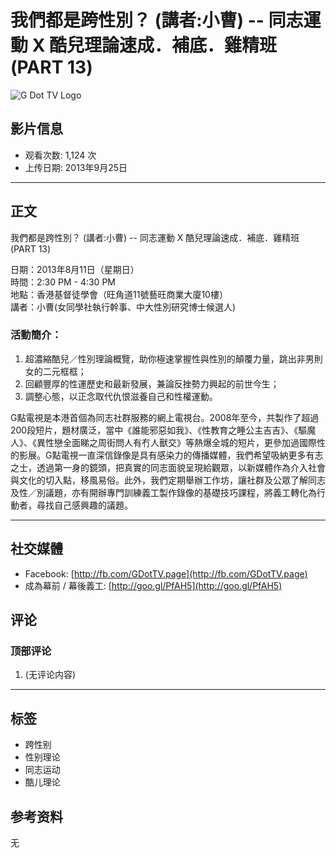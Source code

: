 # 我們都是跨性別？ (講者:小曹) -- 同志運動 X 酷兒理論速成．補底．雞精班 (PART 13)

![G Dot TV Logo](https://i.ytimg.com/an/mHO1zRXfRxinGJ4mriJp3Q/featured_channel.jpg?v=526836e4)

## 影片信息
- 观看次数: 1,124 次
- 上传日期: 2013年9月25日

---

## 正文
我們都是跨性別？ (講者:小曹) -- 同志運動 X 酷兒理論速成．補底．雞精班 (PART 13)

日期：2013年8月11日（星期日）  
時間：2:30 PM - 4:30 PM  
地點：香港基督徒學會（旺角道11號藝旺商業大廈10樓）  
講者：小曹(女同學社執行幹事、中大性別研究博士候選人)

### 活動簡介：
1. 超濃縮酷兒／性別理論概覽，助你極速掌握性與性別的顛覆力量，跳出非男則女的二元框框；
2. 回顧豐厚的性運歷史和最新發展，兼論反挫勢力興起的前世今生；
3. 調整心態，以正念取代仇恨滋養自己和性權運動。

G點電視是本港首個為同志社群服務的網上電視台。2008年至今，共製作了超過200段短片，題材廣泛，當中《誰能邪惡如我》、《性教育之睡公主吉吉》、《驅魔人》、《異性戀全面睇之周街問人有冇人獸交》等熱爆全城的短片，更參加過國際性的影展。G點電視一直深信錄像是具有感染力的傳播媒體，我們希望吸納更多有志之士，透過第一身的鏡頭，把真實的同志面貌呈現給觀眾，以新媒體作為介入社會與文化的切入點，移風易俗。此外，我們定期舉辦工作坊，讓社群及公眾了解同志及性／別議題，亦有開辦專門訓練義工製作錄像的基礎技巧課程，將義工轉化為行動者，尋找自己感興趣的議題。

--- 

## 社交媒體
- Facebook: [http://fb.com/GDotTV.page](http://fb.com/GDotTV.page)
- 成為幕前 / 幕後義工: [http://goo.gl/PfAH5](http://goo.gl/PfAH5)

## 评论
### 顶部评论
1. (无评论内容)

---

## 标签
- 跨性别
- 性别理论
- 同志运动
- 酷儿理论

## 参考资料
无